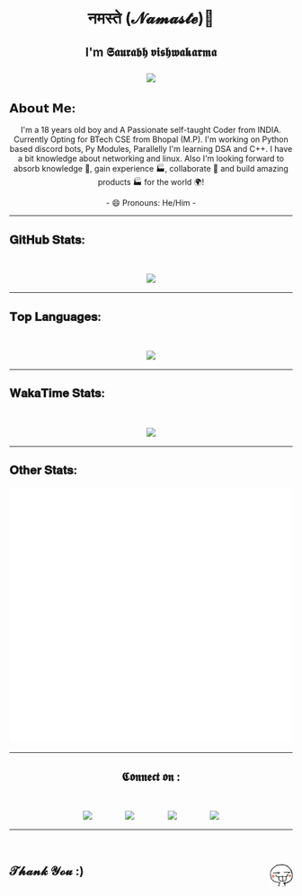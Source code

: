 <h1 align="center">नमस्ते (𝓝𝓪𝓶𝓪𝓼𝓽𝓮)👋 </h1>
<h2 align="center">I'm 𝕾𝖆𝖚𝖗𝖆𝖇𝖍 𝖛𝖎𝖘𝖍𝖜𝖆𝖐𝖆𝖗𝖒𝖆 

<img src="https://visitor-badge.glitch.me/badge?page_id=Saurabh254"></h2>
<!-- <img src=Images/border.png> -->
<!-- <hr> -->
<!-- <img src=Images/Main.png width="200"/> -->
<h2>𝗔𝗯𝗼𝘂𝘁 𝗠𝗲:</h2>

<p align=center font-family='Trebuchet MS'>I'm a 18 years old boy and A Passionate self-taught Coder from INDIA. Currently Opting for BTech CSE from Bhopal (M.P). I'm working on Python based discord bots, Py Modules, Parallelly I'm learning DSA and C++. I have a bit knowledge about networking and linux. 
Also I'm looking forward to absorb knowledge 🧠, gain experience 🏭, collaborate 🤝 and build amazing products 🏭 for the world 🌍!

</p>

<p align=center font-family="sans-serif">
- 😄 Pronouns: He/Him - 

</p>
<hr>
<h2>𝐆𝐢𝐭𝐇𝐮𝐛 𝐒𝐭𝐚𝐭𝐬:</h2><br>
<p align="center">
<img src="https://github-readme-stats.vercel.app/api?username=Saurabh254&show_icons=true&theme=dracula">
</p>
<hr>

<h2>𝐓𝐨𝐩 𝐋𝐚𝐧𝐠𝐮𝐚𝐠𝐞𝐬:</h2> 
<br> 
<p align="center">
<img src="https://github-readme-stats.vercel.app/api/top-langs/?username=Saurabh254&layout=compact&langs_count=5&theme=dracula)](https://github.com/anuraghazra/github-readme-stats">
</p>

<!-- If you're using "master" as default branch -->

<hr>

<h2>𝐖𝐚𝐤𝐚𝐓𝐢𝐦𝐞 𝐒𝐭𝐚𝐭𝐬:</h2>
<br>
<p align="center">
<img src="https://github-readme-stats.vercel.app/api/wakatime?username=_saurabh_030">
<!-- [![willianrod's wakatime stats](https://github-readme-stats.vercel.app/api/wakatime?username=_saurabh_030)](https://github.com/anuraghazra/github-readme-stats) -->
</p>
<hr>
<h2> 𝐎𝐭𝐡𝐞𝐫 𝐒𝐭𝐚𝐭𝐬: </h2>
<p align="center">

<img src="https://github.com/Saurabh-Vishwakarm/Saurabh-Vishwakarm/blob/main/github-metrics.svg">
</p>

<hr>

<h2 align="center">𝕮𝖔𝖓𝖓𝖊𝖈𝖙 𝖔𝖓 :</h2>
<br>
<p align="center">
<a href="https://m.facebook.com/saurav.vishwakarma.5245?ref=bookmarks"><img width=50 src="https://i.imgur.com/VgkNYXI.png"></a>
&nbsp;&nbsp;&nbsp;&nbsp;&nbsp;&nbsp;&nbsp;&nbsp;&nbsp;&nbsp;&nbsp;&nbsp;&nbsp;
 <a href="https://www.linkedin.com/in/saurabh-vishwakarma-8351371ab"><img width=50 src="https://i.imgur.com/NGBriju.png"/></a> 
 &nbsp;&nbsp;&nbsp;&nbsp;&nbsp;&nbsp;&nbsp;&nbsp;&nbsp;&nbsp;&nbsp;&nbsp;&nbsp;
 <a href="https://www.instagram.com/_saurabh_030"><img width=50 src="https://i.imgur.com/M6yBwxS.png"/></a>
 &nbsp;&nbsp;&nbsp;&nbsp;&nbsp;&nbsp;&nbsp;&nbsp;&nbsp;&nbsp;&nbsp;&nbsp;&nbsp;
 <a href="https://open.spotify.com/user/x2sgb1mixyn9luu7cgtvw45o6?si=6h0RDh2gQcG_QSPG601h7w&utm_source=copy-link&dl_branch=1"><img width=50 src="https://i.imgur.com/qvdqtsc.png"/></a> 
</p>
 <hr>
 
<br>
<h2 align=left>𝓣𝓱𝓪𝓷𝓴 𝓨𝓸𝓾 :)
<img align=right width=40 src=Images/emoji.png /></h2>